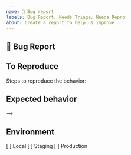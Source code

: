 ```yaml
---
name: 🐛 Bug report
labels: Bug Report, Needs Triage, Needs Repro
about: Create a report to help us improve
---
```


## 🐛 Bug Report

<!-- A clear and concise description of what the bug is. -->

## To Reproduce

Steps to reproduce the behavior:

<!-- Screenshots can help as well -->

## Expected behavior

<!-- A clear and concise description of what you expected to happen. -->

-->

## Environment

[ ] Local
[ ] Staging
[ ] Production

